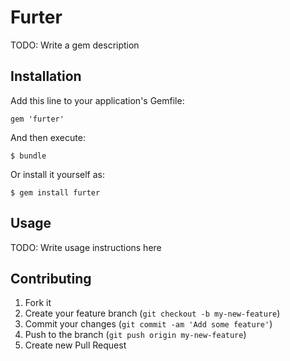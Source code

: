 # Furter

TODO: Write a gem description

## Installation

Add this line to your application's Gemfile:

    gem 'furter'

And then execute:

    $ bundle

Or install it yourself as:

    $ gem install furter

## Usage

TODO: Write usage instructions here

## Contributing

1. Fork it
2. Create your feature branch (`git checkout -b my-new-feature`)
3. Commit your changes (`git commit -am 'Add some feature'`)
4. Push to the branch (`git push origin my-new-feature`)
5. Create new Pull Request
